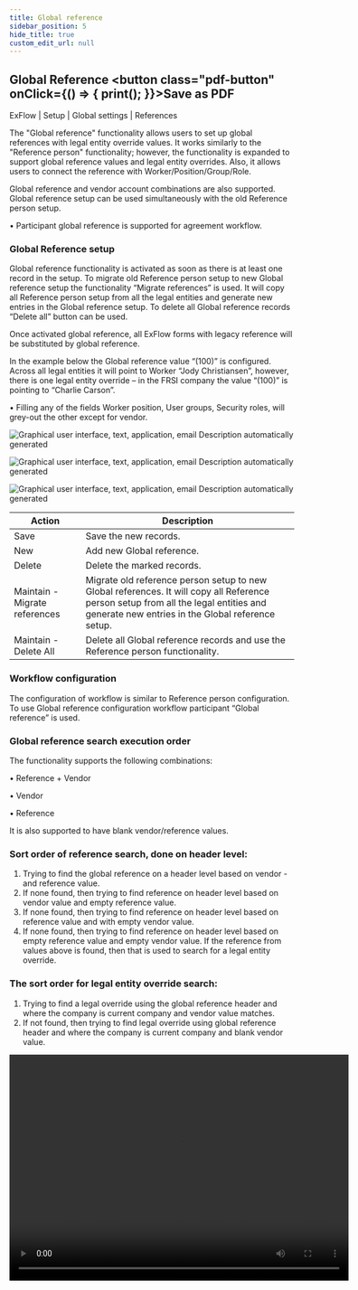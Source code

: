 ```yaml
---
title: Global reference
sidebar_position: 5
hide_title: true
custom_edit_url: null
---
```

## Global Reference <button class="pdf-button" onClick={() => { print(); }}>Save as PDF</button>

ExFlow | Setup | Global settings | References 

The "Global reference" functionality allows users to set up global references with legal entity override values. It works similarly to the "Reference person" functionality; however, the functionality is expanded to support global reference values and legal entity overrides. Also, it allows users to connect the reference with Worker/Position/Group/Role. 

Global reference and vendor account combinations are also supported. Global reference setup can be used simultaneously with the old Reference person setup.

•	Participant global reference is supported for agreement workflow.

### Global Reference setup
Global reference functionality is activated as soon as there is at least one record in the setup. To migrate old Reference person setup to new Global reference setup the functionality “Migrate references” is used. It will copy all Reference person setup from all the legal entities and generate new entries in the Global reference setup. To delete all Global reference records “Delete all” button can be used. 

Once activated global reference, all ExFlow forms with legacy reference will be substituted by global reference.

In the example below the Global reference value “(100)” is configured. Across all legal entities it will point to Worker “Jody Christiansen”, however, there is one legal entity override – in the FRSI company the value “(100)” is pointing to “Charlie Carson”. 

•	Filling any of the fields Worker position, User groups, Security roles, will grey-out the other except for vendor.

![Graphical user interface, text, application, email Description automatically generated](@site/static/img/media/image200.png)

![Graphical user interface, text, application, email Description automatically generated](@site/static/img/media/image201.png)

![Graphical user interface, text, application, email Description automatically generated](@site/static/img/media/image270.png)


|Action     | Description | 
|---- | ----| 
| Save | Save the new records. |
| New | Add new Global reference. | 
| Delete | Delete the marked records. |
| Maintain -Migrate references | Migrate old reference person setup to new Global references. It will copy all Reference person setup from all the legal entities and generate new entries in the Global reference setup.|
| Maintain - Delete All | Delete all Global reference records and use the Reference person functionality.|


### Workflow configuration
The configuration of workflow is similar to Reference person configuration. To use Global reference configuration workflow participant “Global reference” is used.

### Global reference search execution order 
The functionality supports the following combinations: 

•	Reference + Vendor

•	Vendor

•	Reference

It is also supported to have blank vendor/reference values. 

### Sort order of reference search, done on header level:
1.	Trying to find the global reference on a header level based on vendor - and reference value. 
2.	If none found, then trying to find reference on header level based on vendor value and empty reference value. 
3.	If none found, then trying to find reference on header level based on reference value and with empty vendor value. 
4.	If none found, then trying to find reference on header level based on empty reference value and empty vendor value. 
If the reference from values above is found, then that is used to search for a legal entity override. 


### The sort order for legal entity override search: 
1.	Trying to find a legal override using the global reference header and where the company is current company and vendor value matches. 
2.	If not found, then trying to find legal override using global reference header and where the company is current company and blank vendor value. 

<video src="https://docs.signupsoftware.com/videos/FO/global_reference.mp4" width="600" height="400" controls></video>

